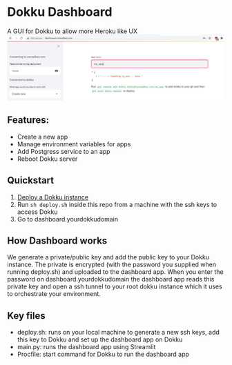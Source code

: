 # Dokku Dashboard
A GUI for Dokku to allow more Heroku like UX
![Screenshot of Dokku Dashboard](/screenshot.JPG)

## Features:
* Create a new app
* Manage environment variables for apps
* Add Postgress service to an app
* Reboot Dokku server

## Quickstart
1. [Deploy a Dokku instance](http://dokku.viewdocs.io/dokku/getting-started/installation/)
2. Run `sh deploy.sh` inside this repo from a machine with the ssh keys to access Dokku
3. Go to dashboard.yourdokkudomain

## How Dashboard works
We generate a private/public key and add the public key to your Dokku instance. The private is encrypted (with the password you supplied when running deploy.sh) and uploaded to the dashboard app.
When you enter the password on dashboard.yourdokkudomain the dashboard app reads this private key and open a ssh tunnel to your root dokku instance which it uses to orchestrate your environment. 

## Key files
* deploy.sh: runs on your local machine to generate a new ssh keys, add this key to Dokku and set up the dashboard app on Dokku
* main.py: runs the dashboard app using Streamlit
* Procfile: start command for Dokku to run the dashboard app